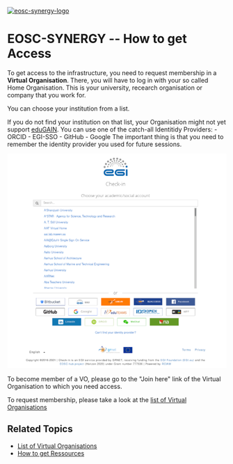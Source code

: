 [![eosc-synergy-logo](https://www.eosc-synergy.eu/wp-content/uploads/logo-color-texto.png)](https://eosc-synergy.eu)

# EOSC-SYNERGY -- How to get Access

To get access to the infrastructure, you need to request membership in a
**Virtual Organisation**.  There, you will have to log in with your so called
Home Organisation. This is your university, recearch organisation or company
that you work for. 

You can choose your institution from a list.

If you do not find your institution on that list, your Organisation might not
yet support [eduGAIN](https://edugain.org). You can use one of the catch-all
Identitidy Providers:
    - ORCID
    - EGI-SSO
    - GitHub
    - Google
The important thing is that you need to remember the identity provider you used
for future sessions.

![egi-check-in](images/egi-checkin.png)


To become member of a VO, please go to the "Join here" link of the Virtual
Organisation to which you need access.

To request membership, please take a look at the [list of Virtual
Organisations](vos.md)

## Related Topics

- [List of Virtual Organisations](vos.md)
- [How to get Ressources](ressources_howto.md)
